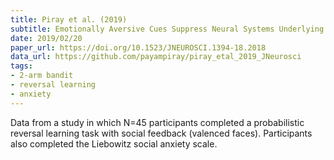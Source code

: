 ```yaml
---
title: Piray et al. (2019)
subtitle: Emotionally Aversive Cues Suppress Neural Systems Underlying Optimal Learning in Socially Anxious Individuals
date: 2019/02/20
paper_url: https://doi.org/10.1523/JNEUROSCI.1394-18.2018
data_url: https://github.com/payampiray/piray_etal_2019_JNeurosci
tags:
- 2-arm bandit
- reversal learning
- anxiety
---
```


Data from a study in which N=45 participants completed a probabilistic reversal learning task with social feedback (valenced faces). Participants also completed the Liebowitz social anxiety scale.
